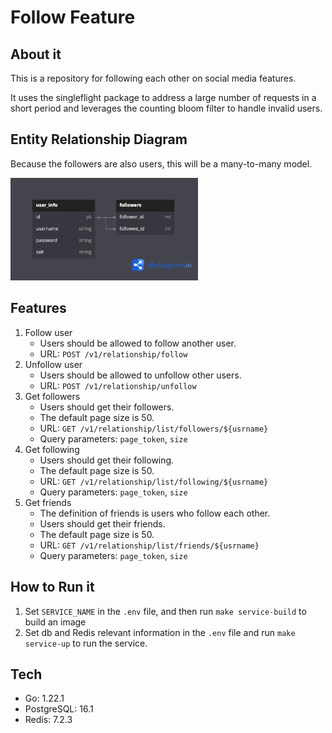 # Follow Feature

## About it

This is a repository for following each other on social media features.

It uses the singleflight package to address a large number of requests in a short period and leverages the counting bloom filter to handle invalid users.

## Entity Relationship Diagram

Because the followers are also users, this will be a many-to-many model.

<img src="assets/img/erd.png" width="300"> 

## Features

1. Follow user
   - Users should be allowed to follow another user.
   - URL: `POST /v1/relationship/follow`
2. Unfollow user
   - Users should be allowed to unfollow other users.
   - URL: `POST /v1/relationship/unfollow`
3. Get followers
   - Users should get their followers.
   - The default page size is 50.
   - URL: `GET /v1/relationship/list/followers/${usrname}`
   - Query parameters: `page_token`, `size`
4. Get following
   - Users should get their following.
   - The default page size is 50.
   - URL: `GET /v1/relationship/list/following/${usrname}`
   - Query parameters: `page_token`, `size`
5. Get friends
   - The definition of friends is users who follow each other.
   - Users should get their friends.
   - The default page size is 50.
   - URL: `GET /v1/relationship/list/friends/${usrname}`
   - Query parameters: `page_token`, `size`

## How to Run it
1. Set `SERVICE_NAME` in the `.env` file, and then run `make service-build` to build an image
2. Set db and Redis relevant information in the `.env` file and run `make service-up` to run the service.

## Tech
- Go: 1.22.1
- PostgreSQL: 16.1
- Redis: 7.2.3
